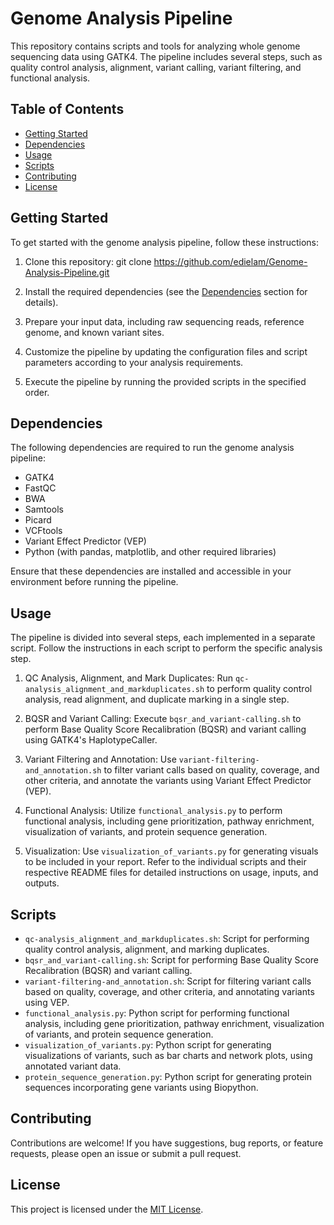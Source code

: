 # Genome Analysis Pipeline

This repository contains scripts and tools for analyzing whole genome sequencing data using GATK4. The pipeline includes several steps, such as quality control analysis, alignment, variant calling, variant filtering, and functional analysis.

## Table of Contents

- [Getting Started](#getting-started)
- [Dependencies](#dependencies)
- [Usage](#usage)
- [Scripts](#scripts)
- [Contributing](#contributing)
- [License](#license)

## Getting Started

To get started with the genome analysis pipeline, follow these instructions:

1. Clone this repository: git clone https://github.com/edielam/Genome-Analysis-Pipeline.git


2. Install the required dependencies (see the [Dependencies](#dependencies) section for details).

3. Prepare your input data, including raw sequencing reads, reference genome, and known variant sites.

4. Customize the pipeline by updating the configuration files and script parameters according to your analysis requirements.

5. Execute the pipeline by running the provided scripts in the specified order.

## Dependencies

The following dependencies are required to run the genome analysis pipeline:

- GATK4
- FastQC
- BWA
- Samtools
- Picard
- VCFtools
- Variant Effect Predictor (VEP)
- Python (with pandas, matplotlib, and other required libraries)

Ensure that these dependencies are installed and accessible in your environment before running the pipeline.

## Usage

The pipeline is divided into several steps, each implemented in a separate script. Follow the instructions in each script to perform the specific analysis step.

1. QC Analysis, Alignment, and Mark Duplicates: Run `qc-analysis_alignment_and_markduplicates.sh` to perform quality control analysis, read alignment, and duplicate marking in a single step.

2. BQSR and Variant Calling: Execute `bqsr_and_variant-calling.sh` to perform Base Quality Score Recalibration (BQSR) and variant calling using GATK4's HaplotypeCaller.

3. Variant Filtering and Annotation: Use `variant-filtering-and_annotation.sh` to filter variant calls based on quality, coverage, and other criteria, and annotate the variants using Variant Effect Predictor (VEP).

4. Functional Analysis: Utilize `functional_analysis.py` to perform functional analysis, including gene prioritization, pathway enrichment, visualization of variants, and protein sequence generation.

5. Visualization: Use `visualization_of_variants.py` for generating visuals to be included in your report.
Refer to the individual scripts and their respective README files for detailed instructions on usage, inputs, and outputs.

## Scripts

- `qc-analysis_alignment_and_markduplicates.sh`: Script for performing quality control analysis, alignment, and marking duplicates.
- `bqsr_and_variant-calling.sh`: Script for performing Base Quality Score Recalibration (BQSR) and variant calling.
- `variant-filtering-and_annotation.sh`: Script for filtering variant calls based on quality, coverage, and other criteria, and annotating variants using VEP.
- `functional_analysis.py`: Python script for performing functional analysis, including gene prioritization, pathway enrichment, visualization of variants, and protein sequence generation.
- `visualization_of_variants.py`: Python script for generating visualizations of variants, such as bar charts and network plots, using annotated variant data.
- `protein_sequence_generation.py`: Python script for generating protein sequences incorporating gene variants using Biopython.

## Contributing

Contributions are welcome! If you have suggestions, bug reports, or feature requests, please open an issue or submit a pull request.

## License

This project is licensed under the [MIT License](LICENSE).
